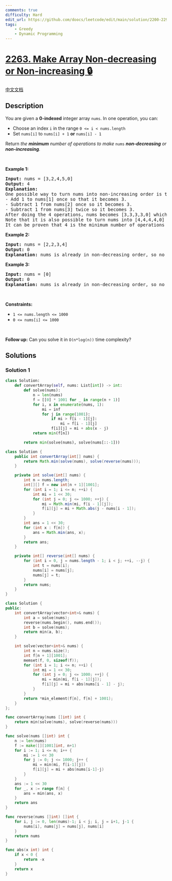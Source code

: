 ```yaml
---
comments: true
difficulty: Hard
edit_url: https://github.com/doocs/leetcode/edit/main/solution/2200-2299/2263.Make%20Array%20Non-decreasing%20or%20Non-increasing/README_EN.md
tags:
    - Greedy
    - Dynamic Programming
---
```


<!-- problem:start -->

# [2263. Make Array Non-decreasing or Non-increasing 🔒](https://leetcode.com/problems/make-array-non-decreasing-or-non-increasing)

[中文文档](/solution/2200-2299/2263.Make%20Array%20Non-decreasing%20or%20Non-increasing/README.md)

## Description

<!-- description:start -->

<p>You are given a <strong>0-indexed</strong> integer array <code>nums</code>. In one operation, you can:</p>

<ul>
	<li>Choose an index <code>i</code> in the range <code>0 &lt;= i &lt; nums.length</code></li>
	<li>Set <code>nums[i]</code> to <code>nums[i] + 1</code> <strong>or</strong> <code>nums[i] - 1</code></li>
</ul>

<p>Return <em>the <strong>minimum</strong> number of operations to make </em><code>nums</code><em> <strong>non-decreasing</strong> or <strong>non-increasing</strong>.</em></p>

<p>&nbsp;</p>
<p><strong class="example">Example 1:</strong></p>

<pre>
<strong>Input:</strong> nums = [3,2,4,5,0]
<strong>Output:</strong> 4
<strong>Explanation:</strong>
One possible way to turn nums into non-increasing order is to:
- Add 1 to nums[1] once so that it becomes 3.
- Subtract 1 from nums[2] once so it becomes 3.
- Subtract 1 from nums[3] twice so it becomes 3.
After doing the 4 operations, nums becomes [3,3,3,3,0] which is in non-increasing order.
Note that it is also possible to turn nums into [4,4,4,4,0] in 4 operations.
It can be proven that 4 is the minimum number of operations needed.
</pre>

<p><strong class="example">Example 2:</strong></p>

<pre>
<strong>Input:</strong> nums = [2,2,3,4]
<strong>Output:</strong> 0
<strong>Explanation:</strong> nums is already in non-decreasing order, so no operations are needed and we return 0.
</pre>

<p><strong class="example">Example 3:</strong></p>

<pre>
<strong>Input:</strong> nums = [0]
<strong>Output:</strong> 0
<strong>Explanation:</strong> nums is already in non-decreasing order, so no operations are needed and we return 0.
</pre>

<p>&nbsp;</p>
<p><strong>Constraints:</strong></p>

<ul>
	<li><code>1 &lt;= nums.length &lt;= 1000</code></li>
	<li><code>0 &lt;= nums[i] &lt;= 1000</code></li>
</ul>

<p>&nbsp;</p>
<p><strong>Follow up:</strong> Can you solve it in <code>O(n*log(n))</code> time complexity?</p>

<!-- description:end -->

## Solutions

<!-- solution:start -->

### Solution 1

<!-- tabs:start -->

```python
class Solution:
    def convertArray(self, nums: List[int]) -> int:
        def solve(nums):
            n = len(nums)
            f = [[0] * 1001 for _ in range(n + 1)]
            for i, x in enumerate(nums, 1):
                mi = inf
                for j in range(1001):
                    if mi > f[i - 1][j]:
                        mi = f[i - 1][j]
                    f[i][j] = mi + abs(x - j)
            return min(f[n])

        return min(solve(nums), solve(nums[::-1]))
```

```java
class Solution {
    public int convertArray(int[] nums) {
        return Math.min(solve(nums), solve(reverse(nums)));
    }

    private int solve(int[] nums) {
        int n = nums.length;
        int[][] f = new int[n + 1][1001];
        for (int i = 1; i <= n; ++i) {
            int mi = 1 << 30;
            for (int j = 0; j <= 1000; ++j) {
                mi = Math.min(mi, f[i - 1][j]);
                f[i][j] = mi + Math.abs(j - nums[i - 1]);
            }
        }
        int ans = 1 << 30;
        for (int x : f[n]) {
            ans = Math.min(ans, x);
        }
        return ans;
    }

    private int[] reverse(int[] nums) {
        for (int i = 0, j = nums.length - 1; i < j; ++i, --j) {
            int t = nums[i];
            nums[i] = nums[j];
            nums[j] = t;
        }
        return nums;
    }
}
```

```cpp
class Solution {
public:
    int convertArray(vector<int>& nums) {
        int a = solve(nums);
        reverse(nums.begin(), nums.end());
        int b = solve(nums);
        return min(a, b);
    }

    int solve(vector<int>& nums) {
        int n = nums.size();
        int f[n + 1][1001];
        memset(f, 0, sizeof(f));
        for (int i = 1; i <= n; ++i) {
            int mi = 1 << 30;
            for (int j = 0; j <= 1000; ++j) {
                mi = min(mi, f[i - 1][j]);
                f[i][j] = mi + abs(nums[i - 1] - j);
            }
        }
        return *min_element(f[n], f[n] + 1001);
    }
};
```

```go
func convertArray(nums []int) int {
	return min(solve(nums), solve(reverse(nums)))
}

func solve(nums []int) int {
	n := len(nums)
	f := make([][1001]int, n+1)
	for i := 1; i <= n; i++ {
		mi := 1 << 30
		for j := 0; j <= 1000; j++ {
			mi = min(mi, f[i-1][j])
			f[i][j] = mi + abs(nums[i-1]-j)
		}
	}
	ans := 1 << 30
	for _, x := range f[n] {
		ans = min(ans, x)
	}
	return ans
}

func reverse(nums []int) []int {
	for i, j := 0, len(nums)-1; i < j; i, j = i+1, j-1 {
		nums[i], nums[j] = nums[j], nums[i]
	}
	return nums
}

func abs(x int) int {
	if x < 0 {
		return -x
	}
	return x
}
```

<!-- tabs:end -->

<!-- solution:end -->

<!-- problem:end -->
